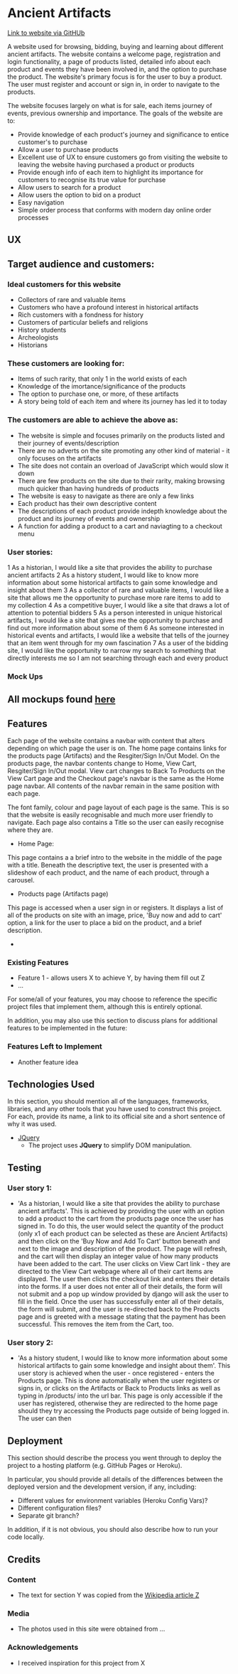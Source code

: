 # Ancient Artifacts

[Link to website via GitHUb](https://github.com/JosephC94/ancient-artifacts/)

A website used for browsing, bidding, buying and learning about different ancient artifacts. The website contains a welcome page, registration and login functionality, a page of products listed, detailed info about each product and events they have been involved in, and the option to purchase the product. The website's primary focus is for the user to buy a product. The user must register and account or sign in, in order to navigate to the products.

The website focuses largely on what is for sale, each items journey of events, previous ownership and importance. The goals of the website are to:

* Provide knowledge of each product's journey and significance to entice customer's to purchase
* Allow a user to purchase products
* Excellent use of UX to ensure customers go from visiting the website to leaving the website having purchased a product or products
* Provide enough info of each item to highlight its importance for customers to recognise its true value for purchase
* Allow users to search for a product
* Allow users the option to bid on a product
* Easy navigation
* Simple order process that conforms with modern day online order processes
 
## UX
 
 ## Target audience and customers:
 
 ### Ideal customers for this website
 
 * Collectors of rare and valuable items
 * Customers who have a profound interest in historical artifacts
 * Rich customers with a fondness for history
 * Customers of particular beliefs and religions
 * History students
 * Archeologists
 * Historians


### These customers are looking for:

* Items of such rarity, that only 1 in the world exists of each
* Knowledge of the imortance/significance of the products
* The option to purchase one, or more, of these artifacts
* A story being told of each item and where its journey has led it to today


### The customers are able to achieve the above as:

* The website is simple and focuses primarily on the products listed and their journey of events/description
* There are no adverts on the site promoting any other kind of material - it only focuses on the artifacts
* The site does not contain an overload of JavaScript which would slow it down
* There are few products on the site due to their rarity, making browsing much quicker than having hundreds of products
* The website is easy to navigate as there are only a few links
* Each product has their own descriptive content
* The descriptions of each product provide indepth knowledge about the product and its journey of events and ownership
* A function for adding a product to a cart and naviagting to a checkout menu

### User stories:

1 As a historian, I would like a site that provides the ability to purchase ancient artifacts
2 As a history student, I would like to know more information about some historical artifacts to gain some knowledge and insight about them
3 As a collector of rare and valuable items, I would like a site that allows me the opportunity to purchase more rare items to add to my collection
4 As a competitive buyer, I would like a site that draws a lot of attention to potential bidders
5 As a person interested in unique historical artifacts, I would like a site that gives me the opportunity to purchase and find out more information about some of them
6 As someone interested in historical events and artifacts, I would like a website that tells of the journey that an item went through for my own fascination
7 As a user of the bidding site, I would like the opportunity to narrow my search to something that directly interests me so I am not searching through each and every product


### Mock Ups

## All mockups found [here](https://github.com/JosephC94/ancient-artifacts/tree/master/mockups)

## Features

Each page of the website contains a navbar with content that alters depending on which page the user is on. The home page contains links for the products page (Artifacts) and the Resgiter/Sign In/Out Model. On the products page, the navbar contents change to Home, View Cart, Resgiter/Sign In/Out modal. View cart changes to Back To Products on the View Cart page and the Checkout page's navbar is the same as the Home page navbar. All contents of the navbar remain in the same position with each page.

The font family, colour and page layout of each page is the same. This is so that the website is easily recognisable and much more user friendly to navigate. Each page also contains a Title so the user can easily recognise where they are.

* Home Page:

This page contains a a brief intro to the website in the middle of the page with a title. Beneath the descriptive text, the user is presented with a slideshow of each product, and the name of each product, through a carousel.

* Products page (Artifacts page)

This page is accessed when a user sign in or registers. It displays a list of all of the products on site with an image, price, 'Buy now and add to cart' option, a link for the user to place a bid on the product, and a brief description.

* 

 
### Existing Features
- Feature 1 - allows users X to achieve Y, by having them fill out Z
- ...

For some/all of your features, you may choose to reference the specific project files that implement them, although this is entirely optional.

In addition, you may also use this section to discuss plans for additional features to be implemented in the future:

### Features Left to Implement
- Another feature idea

## Technologies Used

In this section, you should mention all of the languages, frameworks, libraries, and any other tools that you have used to construct this project. For each, provide its name, a link to its official site and a short sentence of why it was used.

- [JQuery](https://jquery.com)
    - The project uses **JQuery** to simplify DOM manipulation.


## Testing


### User story 1: 

* 'As a historian, I would like a site that provides the ability to purchase ancient artifacts'. This is achieved by providing the user with an option to add a product to the cart from the products page once the user has signed in. To do this, the user would select the quantity of the product (only x1 of each product can be selected as these are Ancient Artifacts) and then click on the 'Buy Now and Add To Cart' button beneath and next to the image and description of the product. The page will refresh, and the cart will then display an integer value of how many products have been added to the cart. The user clicks on View Cart link - they are directed to the View Cart webpage where all of their cart items are displayed. The user then clicks the checkout link and enters their details into the forms. If a user does not enter all of their details, the form will not submit and a pop up window provided by django will ask the user to fill in the field. Once the user has successfully enter all of their details, the form will submit, and the user is re-directed back to the Products page and is greeted with a message stating that the payment has been successful. This removes the item from the Cart, too.


### User story 2:

* 'As a history student, I would like to know more information about some historical artifacts to gain some knowledge and insight about them'. This user story is achieved when the user - once registered - enters the Products page. This is done automatically when the user registers or signs in, or clicks on the Artifacts or Back to Products links as well as typing in /products/ into the url bar. This page is only accessible if the user has registered, otherwise they are redirected to the home page should they try accessing the Products page outside of being logged in. The user can then 



## Deployment

This section should describe the process you went through to deploy the project to a hosting platform (e.g. GitHub Pages or Heroku).

In particular, you should provide all details of the differences between the deployed version and the development version, if any, including:
- Different values for environment variables (Heroku Config Vars)?
- Different configuration files?
- Separate git branch?

In addition, if it is not obvious, you should also describe how to run your code locally.


## Credits

### Content
- The text for section Y was copied from the [Wikipedia article Z](https://en.wikipedia.org/wiki/Z)

### Media
- The photos used in this site were obtained from ...

### Acknowledgements

- I received inspiration for this project from X
